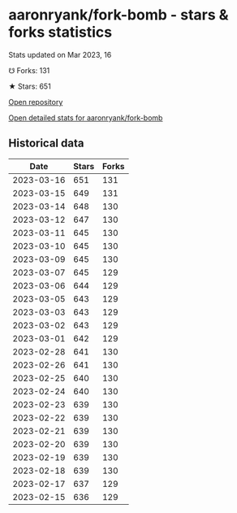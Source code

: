 # aaronryank/fork-bomb - stars & forks statistics

Stats updated on Mar 2023, 16

☋ Forks: 131

★ Stars: 651

[Open repository](https://github.com/aaronryank/fork-bomb)

[Open detailed stats for aaronryank/fork-bomb](https://reviewgithub.com/rep/aaronryank/fork-bomb)

## Historical data
| Date | Stars | Forks |
|------|-------|-------|
| 2023-03-16 | 651 | 131 | 
| 2023-03-15 | 649 | 131 | 
| 2023-03-14 | 648 | 130 | 
| 2023-03-12 | 647 | 130 | 
| 2023-03-11 | 645 | 130 | 
| 2023-03-10 | 645 | 130 | 
| 2023-03-09 | 645 | 130 | 
| 2023-03-07 | 645 | 129 | 
| 2023-03-06 | 644 | 129 | 
| 2023-03-05 | 643 | 129 | 
| 2023-03-03 | 643 | 129 | 
| 2023-03-02 | 643 | 129 | 
| 2023-03-01 | 642 | 129 | 
| 2023-02-28 | 641 | 130 | 
| 2023-02-26 | 641 | 130 | 
| 2023-02-25 | 640 | 130 | 
| 2023-02-24 | 640 | 130 | 
| 2023-02-23 | 639 | 130 | 
| 2023-02-22 | 639 | 130 | 
| 2023-02-21 | 639 | 130 | 
| 2023-02-20 | 639 | 130 | 
| 2023-02-19 | 639 | 130 | 
| 2023-02-18 | 639 | 130 | 
| 2023-02-17 | 637 | 129 | 
| 2023-02-15 | 636 | 129 | 

